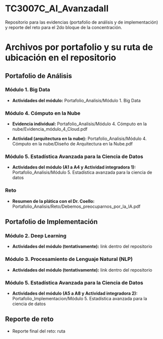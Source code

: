 # TC3007C_AI_AvanzadaII

Repositorio para las evidencias (portafolio de análisis y de implementación) y reporte del reto para el 2do bloque de la concentración.

# Archivos por portafolio y su ruta de ubicación en el repositorio

## Portafolio de Análisis

### Módulo 1. Big Data

* **Actividades del módulo:** Portafolio_Analisis/Módulo 1. Big Data

### Módulo 4. Cómputo en la Nube

* **Evidencia individual:** Portafolio_Analisis/Módulo 4. Cómputo en la nube/Evidencia_módulo_4_Cloud.pdf
  
* **Actividad (arquitectura en la nube):** Portafolio_Analisis/Módulo 4. Cómputo en la nube/Diseño de Arquitectura en la Nube.pdf

### Módulo 5. Estadística Avanzada para la Ciencia de Datos

* **Actividades del módulo (A1 a A4 y Actividad integradora 1):** Portafolio_Analisis/Módulo 5. Estadística avanzada para la ciencia de datos

### Reto

* **Resumen de la plática con el Dr. Coello:** Portafolio_Analisis/Reto/Debemos_preocuparnos_por_la_IA.pdf

## Portafolio de Implementación

### Módulo 2. Deep Learning

* **Actividades del módulo (tentativamente):** link dentro del repositorio

### Módulo 3. Procesamiento de Lenguaje Natural (NLP)

* **Actividades del módulo (tentativamente):** link dentro del repositorio

### Módulo 5. Estadística Avanzada para la Ciencia de Datos

* **Actividades del módulo (A5 a A8 y Actividad integradora 2):** Portafolio_Implementacion/Módulo 5. Estadística avanzada para la ciencia de datos

## Reporte de reto

* Reporte final del reto: ruta

